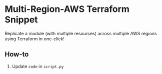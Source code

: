 # Multi-Region-AWS Terraform Snippet

Replicate a module (with multiple resources) across multiple AWS regions using Terraform in one-click!

## How-to
1. Update `code` in `script.py` 